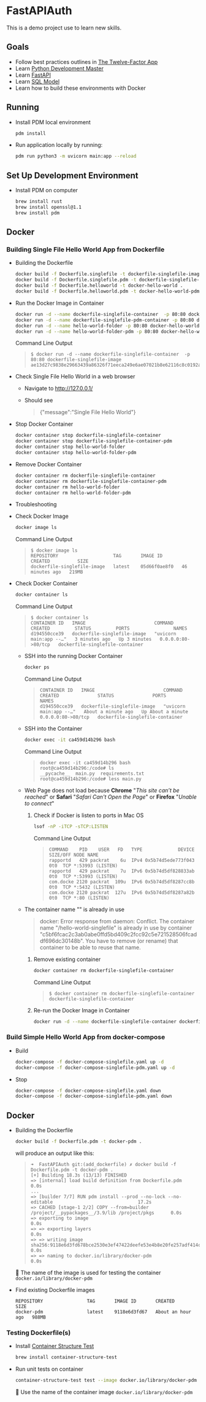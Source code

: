 # FastAPIAuth
This is a demo project use to learn new skills.

## Goals
- Follow best practices outlines in [The Twelve-Factor App](https://12factor.net/)
- Learn [Python Development Master](https://pdm.fming.dev/)
- Learn [FastAPI](https://fastapi.tiangolo.com/)
- Learn [SQL Model](https://sqlmodel.tiangolo.com/)
- Learn how to build these environments with Docker

## Running
- Install PDM local environment

  ```sh
  pdm install
  ```

- Run application locally by running:

  ```sh
  pdm run python3 -m uvicorn main:app --reload
  ```

## Set Up Development Environment

- Install PDM on computer

  ```sh
  brew install rust
  brew install openssl@1.1
  brew install pdm
  ```

## Docker

### Building Single File Hello World App from Dockerfile

- Building the Dockerfile

  ```sh
  docker build -f Dockerfile.singlefile -t dockerfile-singlefile-image .
  docker build -f Dockerfile.singlefile.pdm -t dockerfile-singlefile-pdm-image .
  docker build -f Dockerfile.helloworld -t docker-hello-world .
  docker build -f Dockerfile.helloworld.pdm -t docker-hello-world-pdm .
  ```

- Run the Docker Image in Container

  ```sh
  docker run -d --name dockerfile-singlefile-container  -p 80:80 dockerfile-singlefile-image
  docker run -d --name dockerfile-singlefile-pdm-container -p 80:80 dockerfile-singlefile-pdm-image
  docker run -d --name hello-world-folder -p 80:80 docker-hello-world
  docker run -d --name hello-world-folder-pdm -p 80:80 docker-hello-world-pdm
  ```

  Command Line Output

    >```
    >$ docker run -d --name dockerfile-singlefile-container  -p 80:80 dockerfile-singlefile-image
    >ae13d27c9838e29663439a86326f71eeca249e6ae07021b8e62116c8c0192a9d
    >```

- Check Single File Hello World in a web browser

  - Navigate to http://127.0.0.1/

  - Should see

    >{"message":"Single File Hello World"}

- Stop Docker Container

  ```sh
  docker container stop dockerfile-singlefile-container
  docker container stop dockerfile-singlefile-container-pdm
  docker container stop hello-world-folder
  docker container stop hello-world-folder-pdm
  ```

- Remove Docker Container

  ```sh
  docker container rm dockerfile-singlefile-container
  docker container rm dockerfile-singlefile-container-pdm
  docker container rm hello-world-folder
  docker container rm hello-world-folder-pdm
  ```

- Troubleshooting

- Check Docker Image

  ```sh
  docker image ls
  ```

  Command Line Output

    >```
    >$ docker image ls
    >REPOSITORY                    TAG       IMAGE ID       CREATED          SIZE
    >dockerfile-singlefile-image   latest    05d66f0ae8f0   46 minutes ago   219MB
    >```

- Check Docker Container

  ```sh
  docker container ls
  ```

  Command Line Output

    >```
    >$ docker container ls
    >CONTAINER ID   IMAGE                         COMMAND                  CREATED         STATUS         PORTS                NAMES
    >d194550cce39   dockerfile-singlefile-image   "uvicorn main:app --…"   3 minutes ago   Up 3 minutes   0.0.0.0:80->80/tcp   dockerfile-singlefile-container
    >```

  - SSH into the running Docker Container

    ```sh
    docker ps
    ```

    Command Line Output

    >```docker ps
    >CONTAINER ID   IMAGE                         COMMAND                  CREATED              STATUS              PORTS                NAMES
    >d194550cce39   dockerfile-singlefile-image   "uvicorn main:app --…"   About a minute ago   Up About a minute   0.0.0.0:80->80/tcp   dockerfile-singlefile-container
    >```

  - SSH into the Container

    ```sh
    docker exec -it ca459d14b296 bash
    ```

    Command Line Output

    >```
    >docker exec -it ca459d14b296 bash
    >root@ca459d14b296:/code# ls
    >__pycache__  main.py  requirements.txt
    >root@ca459d14b296:/code# less main.py 
    >```


  - Web Page does not load because **Chrome** "_This site can’t be reached_" or **Safari** "_Safari Can't Open the Page_" or **Firefox** "_Unable to connect_"

    1. Check if Docker is listen to ports in Mac OS

       ```sh
       lsof -nP -iTCP -sTCP:LISTEN
       ```

       Command Line Output

        >```
        >COMMAND    PID    USER   FD   TYPE             DEVICE SIZE/OFF NODE NAME
        >rapportd   429 packrat    6u  IPv4 0x5b74d5ede773f043      0t0  TCP *:53993 (LISTEN)
        >rapportd   429 packrat    7u  IPv6 0x5b74d5df828833ab      0t0  TCP *:53993 (LISTEN)
        >com.docke 2120 packrat  109u  IPv6 0x5b74d5df8287cc8b      0t0  TCP *:5432 (LISTEN)
        >com.docke 2120 packrat  127u  IPv6 0x5b74d5df8287a82b      0t0  TCP *:80 (LISTEN)
        >```


  - The container name "<container>" is already in use

    >docker: Error response from daemon: Conflict. The container name "/hello-world-singlefile" is already in use by container "c5bf6fcac2c3ab0abe0ffd5bd409c2fcc92c5e721528506fcaddf696dc30148b". You have to remove (or rename) that container to be able to reuse that name.

    1. Remove existing container

       ```sh
       docker container rm dockerfile-singlefile-container
       ```

       Command Line Output

        >```
        >$ docker container rm dockerfile-singlefile-container
        >dockerfile-singlefile-container
        >```

    2. Re-run the Docker Image in Container

        ```sh
        docker run -d --name dockerfile-singlefile-container dockerfile-singlefile-image
        ```

### Build Simple Hello World App from docker-compose

- Build

  ```sh
  docker-compose -f docker-compose-singlefile.yaml up -d
  docker-compose -f docker-compose-singlefile-pdm.yaml up -d
  ```

- Stop

  ```sh
  docker-compose -f docker-compose-singlefile.yaml down
  docker-compose -f docker-compose-singlefile-pdm.yaml down
  ```


## Docker

- Building the Dockerfile

  ```sh
  docker build -f Dockerfile.pdm -t docker-pdm .
  ```

  will produce an output like this:

  >```
  >➜  FastAPIAuth git:(add_dockerfile) ✗ docker build -f Dockerfile.pdm -t docker-pdm .
  >[+] Building 18.3s (13/13) FINISHED                                                   
  > => [internal] load build definition from Dockerfile.pdm                                        0.0s
  > ...
  > => [builder 7/7] RUN pdm install --prod --no-lock --no-editable                               17.2s
  > => CACHED [stage-1 2/2] COPY --from=builder /project/__pypackages__/3.9/lib /project/pkgs      0.0s 
  > => exporting to image                                                                          0.0s 
  > => => exporting layers                                                                         0.0s 
  > => => writing image sha256:9118e6d3fd678bce2530e3ef47422deefe53e4b8e20fe257adf414cf0d627edb    0.0s 
  > => => naming to docker.io/library/docker-pdm                                                   0.0s 
  >```

  🔑 The name of the image is used for testing the container `docker.io/library/docker-pdm`

- Find existing Dockerfile images

  ```docker image ls
  REPOSITORY                TAG       IMAGE ID       CREATED             SIZE
  docker-pdm                latest    9118e6d3fd67   About an hour ago   988MB
  ```

### Testing Dockerfile(s)

- Install [Container Structure Test](https://github.com/GoogleContainerTools/container-structure-test)

  ```sh
  brew install container-structure-test
  ```

- Run unit tests on container

  ```sh
  container-structure-test test --image docker.io/library/docker-pdm --config unit-test-dockerfile-pdm.yaml
  ```

  🔑 Use the name of the container image `docker.io/library/docker-pdm`
